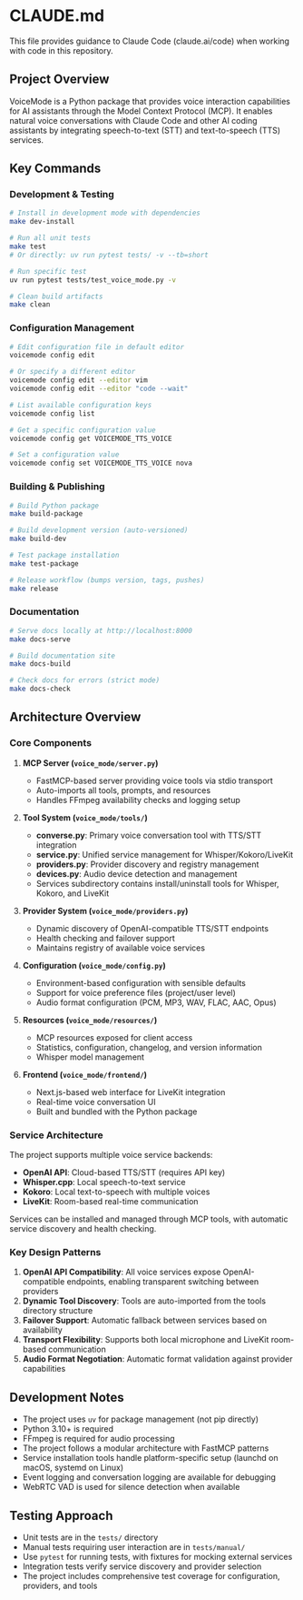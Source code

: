 # CLAUDE.md

This file provides guidance to Claude Code (claude.ai/code) when working with code in this repository.

## Project Overview

VoiceMode is a Python package that provides voice interaction capabilities for AI assistants through the Model Context Protocol (MCP). It enables natural voice conversations with Claude Code and other AI coding assistants by integrating speech-to-text (STT) and text-to-speech (TTS) services.

## Key Commands

### Development & Testing
```bash
# Install in development mode with dependencies
make dev-install

# Run all unit tests
make test
# Or directly: uv run pytest tests/ -v --tb=short

# Run specific test
uv run pytest tests/test_voice_mode.py -v

# Clean build artifacts
make clean
```

### Configuration Management
```bash
# Edit configuration file in default editor
voicemode config edit

# Or specify a different editor
voicemode config edit --editor vim
voicemode config edit --editor "code --wait"

# List available configuration keys
voicemode config list

# Get a specific configuration value
voicemode config get VOICEMODE_TTS_VOICE

# Set a configuration value
voicemode config set VOICEMODE_TTS_VOICE nova
```

### Building & Publishing
```bash
# Build Python package
make build-package

# Build development version (auto-versioned)
make build-dev  

# Test package installation
make test-package

# Release workflow (bumps version, tags, pushes)
make release
```

### Documentation
```bash
# Serve docs locally at http://localhost:8000
make docs-serve

# Build documentation site
make docs-build

# Check docs for errors (strict mode)
make docs-check
```

## Architecture Overview

### Core Components

1. **MCP Server (`voice_mode/server.py`)**
   - FastMCP-based server providing voice tools via stdio transport
   - Auto-imports all tools, prompts, and resources
   - Handles FFmpeg availability checks and logging setup

2. **Tool System (`voice_mode/tools/`)**
   - **converse.py**: Primary voice conversation tool with TTS/STT integration
   - **service.py**: Unified service management for Whisper/Kokoro/LiveKit
   - **providers.py**: Provider discovery and registry management
   - **devices.py**: Audio device detection and management
   - Services subdirectory contains install/uninstall tools for Whisper, Kokoro, and LiveKit

3. **Provider System (`voice_mode/providers.py`)**
   - Dynamic discovery of OpenAI-compatible TTS/STT endpoints
   - Health checking and failover support
   - Maintains registry of available voice services

4. **Configuration (`voice_mode/config.py`)**
   - Environment-based configuration with sensible defaults
   - Support for voice preference files (project/user level)
   - Audio format configuration (PCM, MP3, WAV, FLAC, AAC, Opus)

5. **Resources (`voice_mode/resources/`)**
   - MCP resources exposed for client access
   - Statistics, configuration, changelog, and version information
   - Whisper model management

6. **Frontend (`voice_mode/frontend/`)**
   - Next.js-based web interface for LiveKit integration
   - Real-time voice conversation UI
   - Built and bundled with the Python package

### Service Architecture

The project supports multiple voice service backends:
- **OpenAI API**: Cloud-based TTS/STT (requires API key)
- **Whisper.cpp**: Local speech-to-text service
- **Kokoro**: Local text-to-speech with multiple voices
- **LiveKit**: Room-based real-time communication

Services can be installed and managed through MCP tools, with automatic service discovery and health checking.

### Key Design Patterns

1. **OpenAI API Compatibility**: All voice services expose OpenAI-compatible endpoints, enabling transparent switching between providers
2. **Dynamic Tool Discovery**: Tools are auto-imported from the tools directory structure
3. **Failover Support**: Automatic fallback between services based on availability
4. **Transport Flexibility**: Supports both local microphone and LiveKit room-based communication
5. **Audio Format Negotiation**: Automatic format validation against provider capabilities

## Development Notes

- The project uses `uv` for package management (not pip directly)
- Python 3.10+ is required
- FFmpeg is required for audio processing
- The project follows a modular architecture with FastMCP patterns
- Service installation tools handle platform-specific setup (launchd on macOS, systemd on Linux)
- Event logging and conversation logging are available for debugging
- WebRTC VAD is used for silence detection when available

## Testing Approach

- Unit tests are in the `tests/` directory
- Manual tests requiring user interaction are in `tests/manual/`
- Use `pytest` for running tests, with fixtures for mocking external services
- Integration tests verify service discovery and provider selection
- The project includes comprehensive test coverage for configuration, providers, and tools